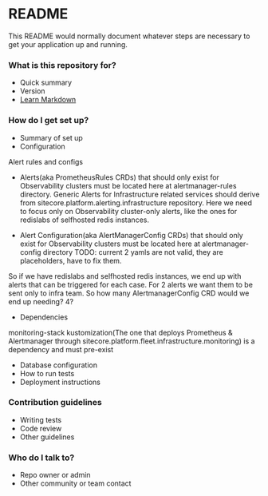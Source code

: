 # README #

This README would normally document whatever steps are necessary to get your application up and running.

### What is this repository for? ###

* Quick summary
* Version
* [Learn Markdown](https://bitbucket.org/tutorials/markdowndemo)

### How do I get set up? ###

* Summary of set up
* Configuration

Alert rules and configs

- Alerts(aka PrometheusRules CRDs) that should only exist for Observability clusters must be located here at alertmanager-rules directory.
Generic Alerts for Infrastructure related services should derive from sitecore.platform.alerting.infrastructure repository. Here we need to 
focus only on Observability cluster-only alerts, like the ones for redislabs of selfhosted redis instances.

- Alert Configuration(aka AlertManagerConfig CRDs) that should only exist for Observability clusters must be located here at alertmanager-config directory
TODO: current 2 yamls are not valid, they are placeholders, have to fix them.


So if we have redislabs and selfhosted redis instances, we end up with alerts that can be triggered for each case. For 2 alerts we want them to be sent only 
to infra team. So how many AlertmanagerConfig CRD would we end up needing? 4?
* Dependencies

monitoring-stack kustomization(The one that deploys Prometheus & Alertmanager through sitecore.platform.fleet.infrastructure.monitoring) is a dependency
and must pre-exist

* Database configuration
* How to run tests
* Deployment instructions

### Contribution guidelines ###

* Writing tests
* Code review
* Other guidelines

### Who do I talk to? ###

* Repo owner or admin
* Other community or team contact